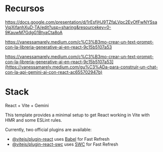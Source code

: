 # Recursos

https://docs.google.com/presentation/d/1rEsfjHJ9TZfaLVpc2EvOfFwNYSsaVqjXifanhXuD-TA/edit?usp=sharing&resourcekey=0-9KauwM7GdgG1BtyaCta8oA


https://vanessamarely.medium.com/c%C3%B3mo-crear-un-text-prompt-con-la-libreria-generative-ai-en-react-9c15b5107a53


https://vanessamarely.medium.com/c%C3%B3mo-crear-un-text-prompt-con-la-libreria-generative-ai-en-react-9c15b5107a53](https://vanessamarely.medium.com/gu%C3%ADa-para-construir-un-chat-con-la-api-gemini-ai-con-react-ac655702947b)

# Stack

React + Vite + Gemini

This template provides a minimal setup to get React working in Vite with HMR and some ESLint rules.

Currently, two official plugins are available:

- [@vitejs/plugin-react](https://github.com/vitejs/vite-plugin-react/blob/main/packages/plugin-react/README.md) uses [Babel](https://babeljs.io/) for Fast Refresh
- [@vitejs/plugin-react-swc](https://github.com/vitejs/vite-plugin-react-swc) uses [SWC](https://swc.rs/) for Fast Refresh
